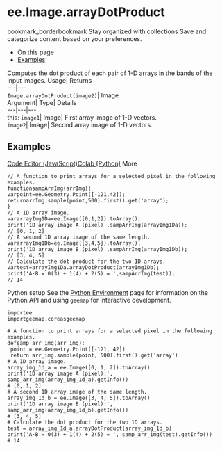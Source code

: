  
#  ee.Image.arrayDotProduct 
bookmark_borderbookmark Stay organized with collections  Save and categorize content based on your preferences.
  * On this page
  * [Examples](https://developers.google.com/earth-engine/apidocs/ee-image-arraydotproduct#examples)


Computes the dot product of each pair of 1-D arrays in the bands of the input images. 
Usage| Returns  
---|---  
`Image.arrayDotProduct(image2)`| Image  
Argument| Type| Details  
---|---|---  
this: `image1`| Image| First array image of 1-D vectors.  
`image2`| Image| Second array image of 1-D vectors.  
## Examples
[Code Editor (JavaScript)](https://developers.google.com/earth-engine/apidocs/ee-image-arraydotproduct#code-editor-javascript-sample)[Colab (Python)](https://developers.google.com/earth-engine/apidocs/ee-image-arraydotproduct#colab-python-sample) More
```
// A function to print arrays for a selected pixel in the following examples.
functionsampArrImg(arrImg){
varpoint=ee.Geometry.Point([-121,42]);
returnarrImg.sample(point,500).first().get('array');
}
// A 1D array image.
vararrayImg1Da=ee.Image([0,1,2]).toArray();
print('1D array image A (pixel)',sampArrImg(arrayImg1Da));
// [0, 1, 2]
// A second 1D array image of the same length.
vararrayImg1Db=ee.Image([3,4,5]).toArray();
print('1D array image B (pixel)',sampArrImg(arrayImg1Db));
// [3, 4, 5]
// Calculate the dot product for the two 1D arrays.
vartest=arrayImg1Da.arrayDotProduct(arrayImg1Db);
print('A⋅B = 0(3) + 1(4) + 2(5) = ',sampArrImg(test));
// 14
```
Python setup
See the [ Python Environment](https://developers.google.com/earth-engine/guides/python_install) page for information on the Python API and using `geemap` for interactive development.
```
importee
importgeemap.coreasgeemap
```
```
# A function to print arrays for a selected pixel in the following examples.
defsamp_arr_img(arr_img):
 point = ee.Geometry.Point([-121, 42])
 return arr_img.sample(point, 500).first().get('array')
# A 1D array image.
array_img_1d_a = ee.Image([0, 1, 2]).toArray()
print('1D array image A (pixel):', samp_arr_img(array_img_1d_a).getInfo())
# [0, 1, 2]
# A second 1D array image of the same length.
array_img_1d_b = ee.Image([3, 4, 5]).toArray()
print('1D array image B (pixel):', samp_arr_img(array_img_1d_b).getInfo())
# [3, 4, 5]
# Calculate the dot product for the two 1D arrays.
test = array_img_1d_a.arrayDotProduct(array_img_1d_b)
print('A⋅B = 0(3) + 1(4) + 2(5) = ', samp_arr_img(test).getInfo())
# 14
```

